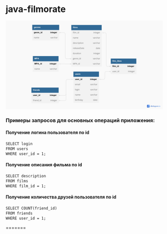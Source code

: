 # java-filmorate


![diagram.jpg](diagram.jpg)
### Примеры запросов для основных операций приложения:

#### Получение логина пользователя по id

```
SELECT login
FROM users
WHERE user_id = 1;
```

#### Получение описания фильма по id

```
SELECT description
FROM films
WHERE film_id = 1;
```

#### Получение количества друзей пользователя по id

```
SELECT COUNT(friend_id)
FROM friends 
WHERE user_id = 1;
```
=======

